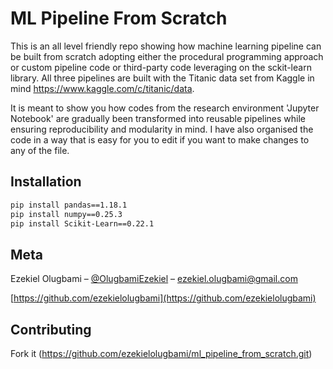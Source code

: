 # ML Pipeline From Scratch
This is an all level friendly repo showing how machine learning pipeline can be built from scratch adopting either the procedural programming approach or custom pipeline code or third-party code leveraging on the sckit-learn library. All three pipelines are built with the Titanic data set from Kaggle in mind https://www.kaggle.com/c/titanic/data.

It is meant to show you how codes from the research environment 'Jupyter Notebook' are gradually been transformed into reusable pipelines while ensuring reproducibility and modularity in mind. I have also organised the code in a way that is easy for you to edit if you want to make changes to any of the file.


## Installation


```sh
pip install pandas==1.18.1
pip install numpy==0.25.3
pip install Scikit-Learn==0.22.1
```

## Meta

Ezekiel Olugbami – [@OlugbamiEzekiel](https://twitter.com/OlugbamiEzekiel) – ezekiel.olugbami@gmail.com

[https://github.com/ezekielolugbami](https://github.com/ezekielolugbami)

## Contributing

Fork it (<https://github.com/ezekielolugbami/ml_pipeline_from_scratch.git>)


